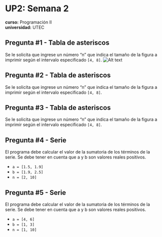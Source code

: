# UP2: Semana 2 
**curso:** Programación II  
**universidad:** UTEC 
## Pregunta #1 - Tabla de asteriscos
Se le solicita que ingrese un número “n” que indica el tamaño de la figura a imprimir según el intervalo especificado `[4, 8]`.
<img title="a title" alt="Alt text" src="/images/">
## Pregunta #2 - Tabla de asteriscos
Se le solicita que ingrese un número “n” que indica el tamaño de la figura a imprimir según el intervalo especificado `[4, 8]`.
## Pregunta #3 - Tabla de asteriscos
Se le solicita que ingrese un número “n” que indica el tamaño de la figura a imprimir según el intervalo especificado `[4, 8]`.
## Pregunta #4 - Serie
El programa debe calcular el valor de la sumatoria de los términos de la serie. Se debe tener en cuenta que a y b son valores reales positivos.
- `a = [1.5, 1.9]`
- `b = [1.9, 2.5]`
- `n = [2, 10]`
## Pregunta #5 - Serie
El programa debe calcular el valor de la sumatoria de los términos de la serie. Se debe tener en cuenta que a y b son valores reales positivos.
- `a = [4, 6]`
- `b = [1, 3]`
- `n = [1, 10]`

